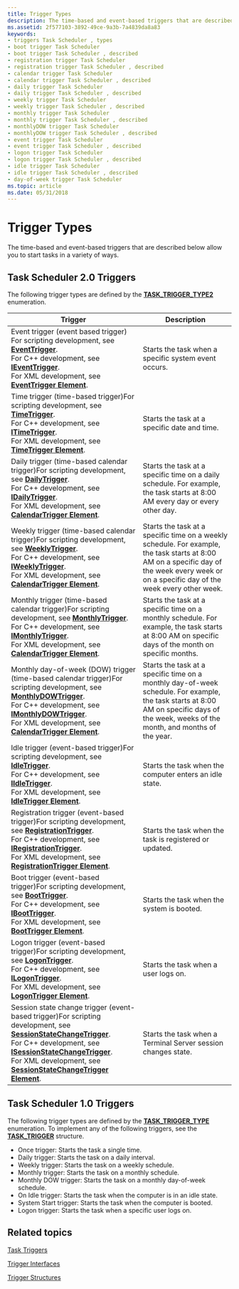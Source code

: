 ```yaml
---
title: Trigger Types
description: The time-based and event-based triggers that are described below allow you to start tasks in a variety of ways.
ms.assetid: 2f577103-3892-49ce-9a3b-7a4839da8a83
keywords:
- triggers Task Scheduler , types
- boot trigger Task Scheduler
- boot trigger Task Scheduler , described
- registration trigger Task Scheduler
- registration trigger Task Scheduler , described
- calendar trigger Task Scheduler
- calendar trigger Task Scheduler , described
- daily trigger Task Scheduler
- daily trigger Task Scheduler , described
- weekly trigger Task Scheduler
- weekly trigger Task Scheduler , described
- monthly trigger Task Scheduler
- monthly trigger Task Scheduler , described
- monthlyDOW trigger Task Scheduler
- monthlyDOW trigger Task Scheduler , described
- event trigger Task Scheduler
- event trigger Task Scheduler , described
- logon trigger Task Scheduler
- logon trigger Task Scheduler , described
- idle trigger Task Scheduler
- idle trigger Task Scheduler , described
- day-of-week trigger Task Scheduler
ms.topic: article
ms.date: 05/31/2018
---
```


# Trigger Types

The time-based and event-based triggers that are described below allow you to start tasks in a variety of ways.

## Task Scheduler 2.0 Triggers

The following trigger types are defined by the [**TASK\_TRIGGER\_TYPE2**](/windows/desktop/api/taskschd/ne-taskschd-task_trigger_type2) enumeration.

| Trigger                                                                                                                                                                                                                                                                                                                                                                                                                | Description                                                                                                                                                                                  |
|------------------------------------------------------------------------------------------------------------------------------------------------------------------------------------------------------------------------------------------------------------------------------------------------------------------------------------------------------------------------------------------------------------------------|----------------------------------------------------------------------------------------------------------------------------------------------------------------------------------------------|
| Event trigger (event based trigger) For scripting development, see [**EventTrigger**](eventtrigger.md).<br/> For C++ development, see [**IEventTrigger**](/windows/desktop/api/taskschd/nn-taskschd-ieventtrigger).<br/> For XML development, see [**EventTrigger Element**](taskschedulerschema-eventtrigger-triggergroup-element.md).<br/>                                                                                             | Starts the task when a specific system event occurs.                                                                                                                                         |
| Time trigger (time-based trigger)For scripting development, see [**TimeTrigger**](timetrigger.md).<br/> For C++ development, see [**ITimeTrigger**](/windows/desktop/api/taskschd/nn-taskschd-itimetrigger).<br/> For XML development, see [**TimeTrigger Element**](taskschedulerschema-timetrigger-triggergroup-element.md).<br/>                                                                                                      | Starts the task at a specific date and time.                                                                                                                                                 |
| Daily trigger (time-based calendar trigger)For scripting development, see [**DailyTrigger**](dailytrigger.md).<br/> For C++ development, see [**IDailyTrigger**](/windows/desktop/api/taskschd/nn-taskschd-idailytrigger).<br/> For XML development, see [**CalendarTrigger Element**](taskschedulerschema-calendartrigger-triggergroup-element.md).<br/>                                                                                | Starts the task at a specific time on a daily schedule. For example, the task starts at 8:00 AM every day or every other day.                                                                |
| Weekly trigger (time-based calendar trigger)For scripting development, see [**WeeklyTrigger**](weeklytrigger.md).<br/> For C++ development, see [**IWeeklyTrigger**](/windows/desktop/api/taskschd/nn-taskschd-iweeklytrigger).<br/> For XML development, see [**CalendarTrigger Element**](taskschedulerschema-calendartrigger-triggergroup-element.md).<br/>                                                                           | Starts the task at a specific time on a weekly schedule. For example, the task starts at 8:00 AM on a specific day of the week every week or on a specific day of the week every other week. |
| Monthly trigger (time-based calendar trigger)For scripting development, see [**MonthlyTrigger**](monthlytrigger.md).<br/> For C++ development, see [**IMonthlyTrigger**](/windows/desktop/api/taskschd/nn-taskschd-imonthlytrigger).<br/> For XML development, see [**CalendarTrigger Element**](taskschedulerschema-calendartrigger-triggergroup-element.md).<br/>                                                                      | Starts the task at a specific time on a monthly schedule. For example, the task starts at 8:00 AM on specific days of the month on specific months.                                          |
| Monthly day-of-week (DOW) trigger (time-based calendar trigger)For scripting development, see [**MonthlyDOWTrigger**](monthlydowtrigger.md).<br/> For C++ development, see [**IMonthlyDOWTrigger**](/windows/desktop/api/taskschd/nn-taskschd-imonthlydowtrigger).<br/> For XML development, see [**CalendarTrigger Element**](taskschedulerschema-calendartrigger-triggergroup-element.md).<br/>                                        | Starts the task at a specific time on a monthly day-of-week schedule. For example, the task starts at 8:00 AM on specific days of the week, weeks of the month, and months of the year.      |
| Idle trigger (event-based trigger)For scripting development, see [**IdleTrigger**](idletrigger.md).<br/> For C++ development, see [**IIdleTrigger**](/windows/win32/api/taskschd/nn-taskschd-iidletrigger).<br/> For XML development, see [**IdleTrigger Element**](taskschedulerschema-idletrigger-triggergroup-element.md).<br/>                                                                                                     | Starts the task when the computer enters an idle state.                                                                                                                                      |
| Registration trigger (event-based trigger)For scripting development, see [**RegistrationTrigger**](registrationtrigger.md).<br/> For C++ development, see [**IRegistrationTrigger**](/windows/desktop/api/taskschd/nn-taskschd-iregistrationtrigger).<br/> For XML development, see [**RegistrationTrigger Element**](taskschedulerschema-registrationtrigger-triggergroup-element.md).<br/>                                             | Starts the task when the task is registered or updated.                                                                                                                                      |
| Boot trigger (event-based trigger)For scripting development, see [**BootTrigger**](boottrigger.md).<br/> For C++ development, see [**IBootTrigger**](/windows/desktop/api/taskschd/nn-taskschd-iboottrigger).<br/> For XML development, see [**BootTrigger Element**](taskschedulerschema-boottrigger-triggergroup-element.md).<br/>                                                                                                     | Starts the task when the system is booted.                                                                                                                                                   |
| Logon trigger (event-based trigger)For scripting development, see [**LogonTrigger**](logontrigger.md).<br/> For C++ development, see [**ILogonTrigger**](/windows/desktop/api/taskschd/nn-taskschd-ilogontrigger).<br/> For XML development, see [**LogonTrigger Element**](taskschedulerschema-logontrigger-triggergroup-element.md).<br/>                                                                                              | Starts the task when a user logs on.                                                                                                                                                         |
| Session state change trigger (event-based trigger)For scripting development, see [**SessionStateChangeTrigger**](sessionstatechangetrigger.md).<br/> For C++ development, see [**ISessionStateChangeTrigger**](/windows/desktop/api/taskschd/nn-taskschd-isessionstatechangetrigger).<br/> For XML development, see [**SessionStateChangeTrigger Element**](taskschedulerschema-sessionstatechangetrigger-triggergroup-element.md).<br/> | Starts the task when a Terminal Server session changes state.                                                                                                                                |



 

## Task Scheduler 1.0 Triggers

The following trigger types are defined by the [**TASK\_TRIGGER\_TYPE**](/windows/desktop/api/Mstask/ne-mstask-task_trigger_type) enumeration. To implement any of the following triggers, see the [**TASK\_TRIGGER**](/windows/desktop/api/Mstask/ns-mstask-task_trigger) structure.

-   Once trigger: Starts the task a single time.
-   Daily trigger: Starts the task on a daily interval.
-   Weekly trigger: Starts the task on a weekly schedule.
-   Monthly trigger: Starts the task on a monthly schedule.
-   Monthly DOW trigger: Starts the task on a monthly day-of-week schedule.
-   On Idle trigger: Starts the task when the computer is in an idle state.
-   System Start trigger: Starts the task when the computer is booted.
-   Logon trigger: Starts the task when a specific user logs on.

## Related topics

<dl> <dt>

[Task Triggers](task-triggers.md)
</dt> <dt>

[Trigger Interfaces](trigger-interfaces.md)
</dt> <dt>

[Trigger Structures](trigger-structures.md)
</dt> </dl>

 

